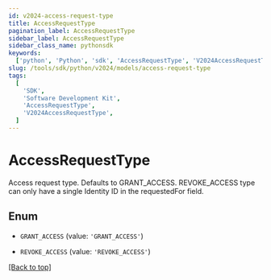 ```yaml
---
id: v2024-access-request-type
title: AccessRequestType
pagination_label: AccessRequestType
sidebar_label: AccessRequestType
sidebar_class_name: pythonsdk
keywords:
  ['python', 'Python', 'sdk', 'AccessRequestType', 'V2024AccessRequestType']
slug: /tools/sdk/python/v2024/models/access-request-type
tags:
  [
    'SDK',
    'Software Development Kit',
    'AccessRequestType',
    'V2024AccessRequestType',
  ]
---
```


# AccessRequestType

Access request type. Defaults to GRANT_ACCESS. REVOKE_ACCESS type can only have a single Identity ID in the requestedFor field.

## Enum

- `GRANT_ACCESS` (value: `'GRANT_ACCESS'`)

- `REVOKE_ACCESS` (value: `'REVOKE_ACCESS'`)

[[Back to top]](#)
